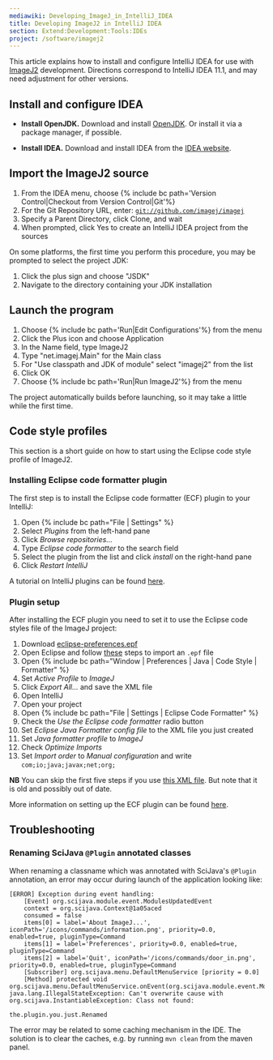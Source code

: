 ```yaml
---
mediawiki: Developing_ImageJ_in_IntelliJ_IDEA
title: Developing ImageJ2 in IntelliJ IDEA
section: Extend:Development:Tools:IDEs
project: /software/imagej2
---
```


This article explains how to install and configure IntelliJ IDEA for use with [ImageJ2](/software/imagej2) development. Directions correspond to IntelliJ IDEA 11.1, and may need adjustment for other versions.

## Install and configure IDEA

-   **Install OpenJDK.** Download and install [OpenJDK](https://www.azul.com/downloads/?package=jdk). Or install it via a package manager, if possible.

-   **Install IDEA.** Download and install IDEA from the [IDEA website](http://www.jetbrains.com/idea/download/).

## Import the ImageJ2 source

1.  From the IDEA menu, choose {% include bc path='Version Control|Checkout from Version Control|Git'%}
2.  For the Git Repository URL, enter: [`git://github.com/imagej/imagej`](git://github.com/imagej/imagej2)
3.  Specify a Parent Directory, click Clone, and wait
4.  When prompted, click Yes to create an IntelliJ IDEA project from the sources

On some platforms, the first time you perform this procedure, you may be prompted to select the project JDK:

1.  Click the plus sign and choose "JSDK"
2.  Navigate to the directory containing your JDK installation

## Launch the program

1.  Choose {% include bc path='Run|Edit Configurations'%} from the menu
2.  Click the Plus icon and choose Application
3.  In the Name field, type ImageJ2
4.  Type "net.imagej.Main" for the Main class
5.  For "Use classpath and JDK of module" select "imagej2" from the list
6.  Click OK
7.  Choose {% include bc path='Run|Run ImageJ2'%} from the menu

The project automatically builds before launching, so it may take a little while the first time.

## Code style profiles

This section is a short guide on how to start using the Eclipse code style profile of ImageJ2.

### Installing Eclipse code formatter plugin

The first step is to install the Eclipse code formatter (ECF) plugin to your IntelliJ:

1.  Open {% include bc path="File | Settings" %}
2.  Select *Plugins* from the left-hand pane
3.  Click *Browse repositories...*
4.  Type *Eclipse code formatter* to the search field
5.  Select the plugin from the list and click *install* on the right-hand pane
6.  Click *Restart IntelliJ*

A tutorial on IntelliJ plugins can be found [here](https://www.jetbrains.com/help/idea/2016.2/installing-updating-and-uninstalling-repository-plugins.html).

### Plugin setup

After installing the ECF plugin you need to set it to use the Eclipse code styles file of the ImageJ project:

1.  Download [eclipse-preferences.epf](https://github.com/scijava/scijava-coding-style/blob/-/preferences.epf)
2.  Open Eclipse and follow [these](http://help.eclipse.org/luna/index.jsp?topic=%2Forg.eclipse.platform.doc.user%2Ftasks%2Ftimpandexp.htm) steps to import an `.epf` file
3.  Open {% include bc path="Window | Preferences | Java | Code Style | Formatter" %}
4.  Set *Active Profile* to *ImageJ*
5.  Click *Export All...* and save the XML file
6.  Open IntelliJ
7.  Open your project
8.  Open {% include bc path="File | Settings | Eclipse Code Formatter" %}
9.  Check the *Use the Eclipse code formatter* radio button
10. Set *Eclipse Java Formatter config file* to the XML file you just created
11. Set *Java formatter profile* to *ImageJ*
12. Check *Optimize Imports*
13. Set *Import order* to *Manual configuration* and write `com;io;java;javax;net;org;`

**NB** You can skip the first five steps if you use [this XML file](https://github.com/imagej/imagej2/blob/bcb4eddf41e90ffba6d520b83e691d3a02d65739/config/eclipse-code-clean-up-profile.xml). But note that it is old and possibly out of date.

More information on setting up the ECF plugin can be found [here](https://github.com/krasa/EclipseCodeFormatter#instructions).

## Troubleshooting

### Renaming SciJava `@Plugin` annotated classes

When renaming a classname which was annotated with SciJava's `@Plugin` annotation, an error may occur during launch of the application looking like:

    [ERROR] Exception during event handling:
        [Event] org.scijava.module.event.ModulesUpdatedEvent
        context = org.scijava.Context@1a05aced
        consumed = false
        items[0] = label='About ImageJ...', iconPath='/icons/commands/information.png', priority=0.0, enabled=true, pluginType=Command
        items[1] = label='Preferences', priority=0.0, enabled=true, pluginType=Command
        items[2] = label='Quit', iconPath='/icons/commands/door_in.png', priority=0.0, enabled=true, pluginType=Command
        [Subscriber] org.scijava.menu.DefaultMenuService [priority = 0.0]
        [Method] protected void org.scijava.menu.DefaultMenuService.onEvent(org.scijava.module.event.ModulesUpdatedEvent)
    java.lang.IllegalStateException: Can't overwrite cause with org.scijava.InstantiableException: Class not found:

    the.plugin.you.just.Renamed

The error may be related to some caching mechanism in the IDE. The solution is to clear the caches, e.g. by running `mvn clean` from the maven panel.

 
